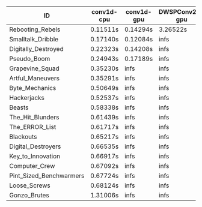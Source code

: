 |ID|conv1d-cpu|conv1d-gpu|DWSPConv2D-gpu|gemm-gpu|avg|
|-|-|-|-|-|-|
|Rebooting_Rebels|0.11511s|0.14294s|3.26522s|1.78794s|1.32780s|
|Smalltalk_Dribble|0.17140s|0.12084s|infs|2.16794s|infs|
|Digitally_Destroyed|0.22323s|0.14208s|infs|4.81717s|infs|
|Pseudo_Boom|0.24943s|0.17189s|infs|4.68652s|infs|
|Grapevine_Squad|0.35230s|infs|infs|4.76765s|infs|
|Artful_Maneuvers|0.35291s|infs|infs|4.61414s|infs|
|Byte_Mechanics|0.50649s|infs|infs|4.80608s|infs|
|Hackerjacks|0.52537s|infs|infs|4.90284s|infs|
|Beasts|0.58338s|infs|infs|4.75271s|infs|
|The_Hit_Blunders|0.61439s|infs|infs|4.60283s|infs|
|The_ERROR_List|0.61717s|infs|infs|4.77708s|infs|
|Blackouts|0.65217s|infs|infs|4.76945s|infs|
|Digital_Destroyers|0.66535s|infs|infs|4.75923s|infs|
|Key_to_Innovation|0.66917s|infs|infs|4.74523s|infs|
|Computer_Crew|0.67092s|infs|infs|4.73150s|infs|
|Pint_Sized_Benchwarmers|0.67724s|infs|infs|4.76214s|infs|
|Loose_Screws|0.68124s|infs|infs|4.73475s|infs|
|Gonzo_Brutes|1.31006s|infs|infs|4.62666s|infs|
